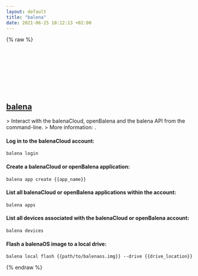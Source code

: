```yaml
---
layout: default
title: "balena"
date: 2021-06-25 18:12:13 +02:00
---
```

{% raw %}
<h2 id="balena">
  <a href="/en/common/balena.html">balena</a> <a href="#balena"><svg class="icon">
    <use href="/assets/images/unicode_sprite.svg#link" />
  </svg></a>
</h2>
> Interact with the balenaCloud, openBalena and the balena API from the command-line.
> More information: <https://www.balena.io/docs/reference/cli/>.

#### Log in to the balenaCloud account:
```shell
balena login
```
#### Create a balenaCloud or openBalena application:
```shell
balena app create {{app_name}}
```
#### List all balenaCloud or openBalena applications within the account:
```shell
balena apps
```
#### List all devices associated with the balenaCloud or openBalena account:
```shell
balena devices
```
#### Flash a balenaOS image to a local drive:
```shell
balena local flash {{path/to/balenaos.img}} --drive {{drive_location}}
```
{% endraw %}